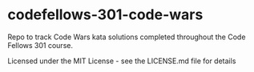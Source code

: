 # codefellows-301-code-wars

Repo to track Code Wars kata solutions completed throughout the Code Fellows 301 course.

Licensed under the MIT License - see the LICENSE.md file for details